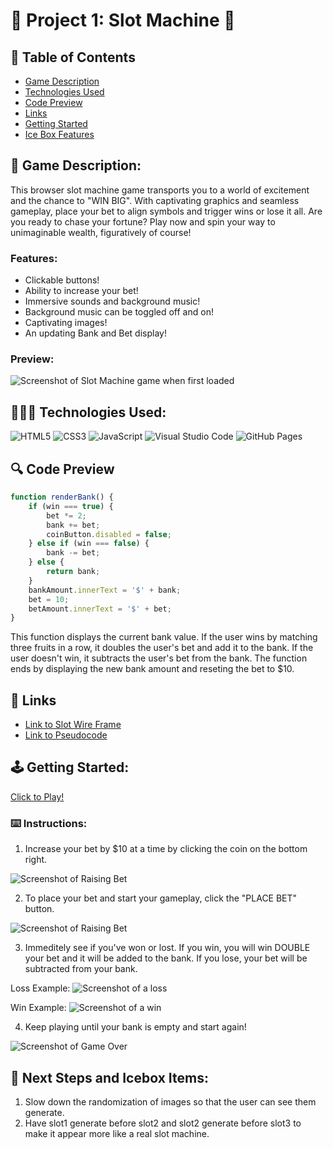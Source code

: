 # 🎰 Project 1: Slot Machine 🎰

## 📖 Table of Contents
- [Game Description](#🧩-game-description)
- [Technologies Used](#👩🏽‍💻-technologies-used)
- [Code Preview](#🔍-code-preview)
- [Links](#🔗-links)
- [Getting Started](#🕹️-getting-started)
- [Ice Box Features](#🧊-next-steps-and-icebox-items)

## 🧩 Game Description: 

This browser slot machine game transports you to a world of excitement and the chance to "WIN BIG". With captivating graphics and seamless gameplay, place your bet to align symbols and trigger wins or lose it all. Are you ready to chase your fortune? Play now and spin your way to unimaginable wealth, figuratively of course!

### Features:
- Clickable buttons!
- Ability to increase your bet!
- Immersive sounds and background music!
- Background music can be toggled off and on!
- Captivating images!
- An updating Bank and Bet display!

### Preview:

![Screenshot of Slot Machine game when first loaded](images/homescreen.png)

## 👩🏽‍💻 Technologies Used:

![HTML5](https://img.shields.io/badge/HTML5-E34F26?style=for-the-badge&logo=html5&logoColor=white) 
![CSS3](https://img.shields.io/badge/CSS3-1572B6?style=for-the-badge&logo=css3&logoColor=white)
![JavaScript](https://img.shields.io/badge/JavaScript-323330?style=for-the-badge&logo=javascript&logoColor=F7DF1E) 
![Visual Studio Code](https://img.shields.io/badge/VSCode-0078D4?style=for-the-badge&logo=visual%20studio%20code&logoColor=white) 
![GitHub Pages](https://img.shields.io/badge/GitHub%20Pages-222222?style=for-the-badge&logo=GitHub%20Pages&logoColor=white) 

## 🔍 Code Preview

```js
function renderBank() {
    if (win === true) {
        bet *= 2;
        bank += bet;
        coinButton.disabled = false;
    } else if (win === false) {
        bank -= bet;
    } else {
        return bank;
    }
    bankAmount.innerText = '$' + bank;
    bet = 10;
    betAmount.innerText = '$' + bet;
}
```
This function displays the current bank value. If the user wins by matching three fruits in a row, it doubles the user's bet and add it to the bank. If the user doesn't win, it subtracts the user's bet from the bank. The function ends by displaying the new bank amount and reseting the bet to $10.

## 🔗 Links

- [Link to Slot Wire Frame](https://whimsical.com/slot-machine-3ni8sd4MxryPkw3zKyCD4N)
- [Link to Pseudocode](https://docs.google.com/document/d/1jk0KVBJTgBcEUXJVMCcF9Qd3EeM1F0o22SO2VOLtuo8/edit)

## 🕹️ Getting Started:

[Click to Play!](https://lauren-m-johnson.github.io/Project-1-Slot-Machine/)

### ⌨️ Instructions:

1. Increase your bet by $10 at a time by clicking the coin on the bottom right.

![Screenshot of Raising Bet](images/Coin%20Bet.png)

2. To place your bet and start your gameplay, click the "PLACE BET" button.

![Screenshot of Raising Bet](images/PlaceBet.png)

3. Immeditely see if you've won or lost. If you win, you will win DOUBLE your bet and it will be added to the bank. If you lose, your bet will be subtracted from your bank.

Loss Example:
![Screenshot of a loss](images/Lose.png)

Win Example:
![Screenshot of a win](images/Win.png)

4. Keep playing until your bank is empty and start again!

![Screenshot of Game Over](images/GameOver.png)

## 🧊 Next Steps and Icebox Items:

1. Slow down the randomization of images so that the user can see them generate.
2. Have slot1 generate before slot2 and slot2 generate before slot3 to make it appear more like a real slot machine.





